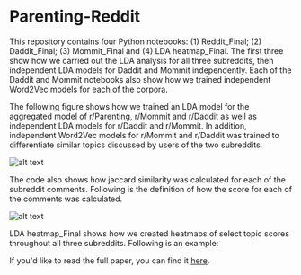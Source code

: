 # Parenting-Reddit
This repository contains four Python notebooks: (1) Reddit_Final; (2) Daddit_Final; (3) Mommit_Final and (4) LDA heatmap_Final. The first three show how we carried out the LDA analysis for all three subreddits, then independent LDA models for Daddit and Mommit independently. Each of the Daddit and Mommit notebooks also show how we trained independent Word2Vec models for each of the corpora. 

The following figure shows how we trained an LDA model for the aggregated model of r/Parenting, r/Mommit and r/Daddit as well as independent LDA models for r/Daddit and r/Mommit. In addition, independent Word2Vec models for r/Mommit and r/Daddit was trained to differentiate similar topics discussed by users of the two subreddits. 

![alt text](http://www-personal.umich.edu/~tawfiqam/ParentingLDAWord2vecFigure.png)

The code also shows how jaccard similarity was calculated for each of the subreddit comments. Following is the definition of how the score for each of the comments was calculated. 

![alt text](http://www-personal.umich.edu/~tawfiqam/jaccard_similarity.png)

LDA heatmap_Final shows how we created heatmaps of select topic scores throughout all three subreddits. Following is an example:


If you'd like to read the full paper, you can find it [here](http://www-personal.umich.edu/~tawfiqam/Ammari_Reddit_Parenting_CHI_2018.pdf).

